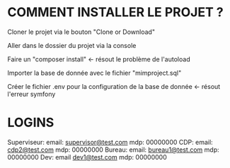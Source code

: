 # COMMENT INSTALLER LE PROJET ?

Cloner le projet via le bouton "Clone or Download"

Aller dans le dossier du projet via la console

Faire un "composer install" <- résout le problème de l'autoload

Importer la base de donnée avec le fichier "mimproject.sql"

Créer le fichier .env pour la configuration de la base de donnée <- résout l'erreur symfony

# LOGINS

Superviseur: email: supervisor@test.com mdp: 00000000 
CDP: email: cdp2@test.com mdp: 00000000
Bureau: email: bureau1@test.com mdp: 00000000
Dev: email dev1@test.com mdp: 00000000
